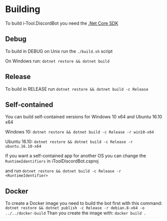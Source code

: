 # Building

To build i-Tool.DiscordBot you need the [.Net Core SDK](https://github.com/dotnet/core/blob/master/release-notes/download-archives/1.1.1-download.md)

## Debug

To build in DEBUG on Unix run the `./build.sh` script

On Windows run: `dotnet restore && dotnet build`

## Release

To build in RELEASE run `dotnet restore && dotnet build -c Release`

## Self-contained

You can build self-contained versions for Windows 10 x64 and Ubuntu 16.10 x64

Windows 10: `dotnet restore && dotnet build -c Release -r win10-x64`

Ubuntu 16.10: `dotnet restore && dotnet build -c Release -r ubuntu.16.10-x64`

If you want a self-contained app for another OS you can change the `RuntimeIdentifiers` in iToolDiscordBot.csproj

and run `dotnet restore && dotnet build -c Release -r <RuntimeIdentifier>`

## Docker

To create a Docker image you need to build the bot first with this command: `dotnet restore && dotnet publish -c Release -r debian.8-x64 -o ../../docker-build`
Than you create the image with: `docker build .`
